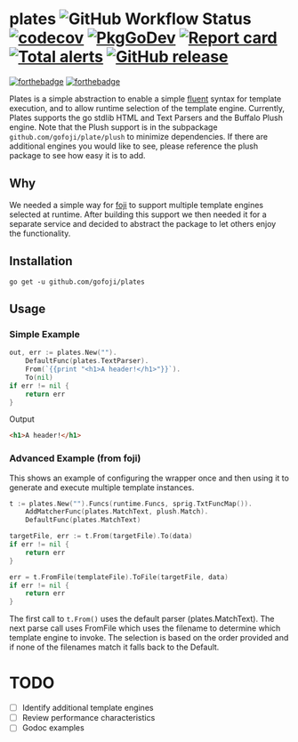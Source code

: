 # plates ![GitHub Workflow Status](https://img.shields.io/github/workflow/status/gofoji/plates/build) [![codecov](https://codecov.io/gh/gofoji/plates/branch/master/graph/badge.svg)](https://codecov.io/gh/gofoji/plates) [![PkgGoDev](https://pkg.go.dev/badge/github.com/gofoji/plates)](https://pkg.go.dev/github.com/gofoji/plates) [![Report card](https://goreportcard.com/badge/github.com/gofoji/plates)](https://goreportcard.com/report/github.com/gofoji/plates) [![Total alerts](https://img.shields.io/lgtm/alerts/g/gofoji/plates.svg?logo=lgtm&logoWidth=18)](https://lgtm.com/projects/g/gofoji/plates/alerts/) [![GitHub release](https://img.shields.io/github/release/gofoji/plates.svg?include_prereleases)](https://github.com/gofoji/plates/releases)

[![forthebadge](https://forthebadge.com/images/badges/made-with-go.svg)](https://forthebadge.com)
[![forthebadge](https://forthebadge.com/images/badges/built-with-love.svg)](https://forthebadge.com)

Plates is a simple abstraction to enable a simple [fluent](https://en.wikipedia.org/wiki/Fluent_interface) syntax for
template execution, and to allow runtime selection of the template engine.  Currently, Plates supports the go stdlib 
HTML and Text Parsers and the Buffalo Plush engine.  Note that the Plush support is in the subpackage 
`github.com/gofoji/plate/plush` to minimize dependencies.  If there are additional engines you would like to see, please 
reference the plush package to see how easy it is to add.

## Why

We needed a simple way for [foji](https://github.com/gofoji/foji) to support multiple template engines selected at runtime. 
After building this support we then needed it for a separate service and decided to abstract the package to let others
enjoy the functionality.

## Installation

```shell script
go get -u github.com/gofoji/plates
```

## Usage

### Simple Example

```go
out, err := plates.New("").
	DefaultFunc(plates.TextParser).
	From(`{{print "<h1>A header!</h1>"}}`).
	To(nil)
if err != nil {
    return err
}
```
Output
```html
<h1>A header!</h1>
```

### Advanced Example (from foji)

This shows an example of configuring the wrapper once and then using it to generate and execute multiple template instances.

```go
t := plates.New("").Funcs(runtime.Funcs, sprig.TxtFuncMap()).
	AddMatcherFunc(plates.MatchText, plush.Match).
    DefaultFunc(plates.MatchText)

targetFile, err := t.From(targetFile).To(data)
if err != nil {
    return err
}

err = t.FromFile(templateFile).ToFile(targetFile, data)
if err != nil {
    return err
}
```

The first call to `t.From()` uses the default parser (plates.MatchText).  The next parse call uses FromFile which uses the filename
to determine which template engine to invoke.  The selection is based on the order provided and if none of the filenames match it
falls back to the Default.

# TODO

- [ ] Identify additional template engines
- [ ] Review performance characteristics
- [ ] Godoc examples
